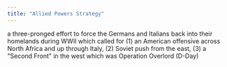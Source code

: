 ```yaml
---
title: "Allied Powers Strategy"
---
```

a three-pronged effort to force the Germans and Italians back into their homelands during WWII which called for (1) an American offensive across North Africa and up through Italy, (2) Soviet push from the east, (3) a &quot;Second Front&quot; in the west which was Operation Overlord (D-Day)

